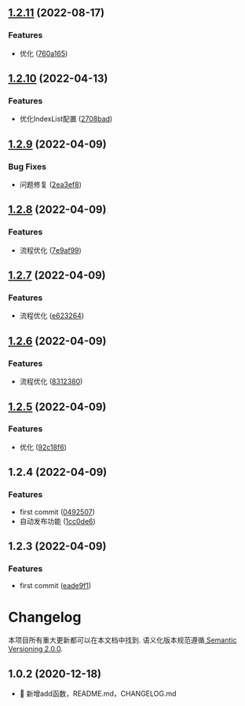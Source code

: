## [1.2.11](https://github.com/bugu-pro/bugu-ui-components/compare/v1.2.10...v1.2.11) (2022-08-17)


### Features

* 优化 ([760a165](https://github.com/bugu-pro/bugu-ui-components/commit/760a1656b45df93edba321a6c83b3097dc7b69eb))



## [1.2.10](https://github.com/bugu-pro/bugu-ui-components/compare/v1.2.9...v1.2.10) (2022-04-13)


### Features

* 优化IndexList配置 ([2708bad](https://github.com/bugu-pro/bugu-ui-components/commit/2708bad858acd8b1e843ac50de4f375ba5816920))



## [1.2.9](https://github.com/bugu-pro/bugu-ui-components/compare/v1.2.8...v1.2.9) (2022-04-09)


### Bug Fixes

* 问题修复 ([2ea3ef8](https://github.com/bugu-pro/bugu-ui-components/commit/2ea3ef8c4f6d06c70bb45fbb9be8eb8d435bc825))



## [1.2.8](https://github.com/bugu-pro/bugu-ui-components/compare/v1.2.7...v1.2.8) (2022-04-09)


### Features

* 流程优化 ([7e9af99](https://github.com/bugu-pro/bugu-ui-components/commit/7e9af9957df8fda1e30a731be96393d0b2d6e5fb))



## [1.2.7](https://github.com/bugu-pro/bugu-ui-components/compare/v1.2.6...v1.2.7) (2022-04-09)


### Features

* 流程优化 ([e623264](https://github.com/bugu-pro/bugu-ui-components/commit/e623264c23d18ae861646f2c5a38bfc8db11c6d1))



## [1.2.6](https://github.com/bugu-pro/bugu-ui-components/compare/v1.2.5...v1.2.6) (2022-04-09)


### Features

* 流程优化 ([8312380](https://github.com/bugu-pro/bugu-ui-components/commit/8312380d70d862cab8845502c0ca3fcf2881ee1a))



## [1.2.5](https://github.com/bugu-pro/bugu-ui-components/compare/v1.2.4...v1.2.5) (2022-04-09)


### Features

* 优化 ([92c18f6](https://github.com/bugu-pro/bugu-ui-components/commit/92c18f6f2a7fdad726e393d260c2790d4929a63d))



## 1.2.4 (2022-04-09)


### Features

* first commit ([0492507](https://github.com/bugu-pro/bugu-ui-components/commit/0492507370605ec13e32a3d9fc6627cd5f880952))
* 自动发布功能 ([1cc0de6](https://github.com/bugu-pro/bugu-ui-components/commit/1cc0de614d832e49c7763b07fe63733054da88fc))



## 1.2.3 (2022-04-09)


### Features

* first commit ([eade9f1](https://github.com/viccsen/convoy/commit/eade9f14ac12c8d22ce69097e6d3a7f9fde98bc0))



# Changelog

本项目所有重大更新都可以在本文档中找到. 语义化版本规范遵循[ Semantic Versioning 2.0.0](https://semver.org/lang/zh-CN/).

<a name="1.0.2"></a>
## 1.0.2 (2020-12-18)

* 🍎  新增add函数，README.md，CHANGELOG.md
